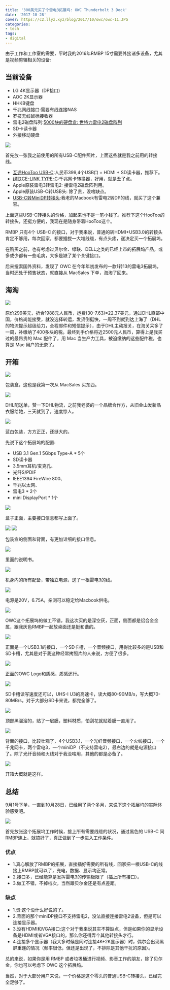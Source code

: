 ```yaml
---
title: '300美元买了个雷电3拓展坞: OWC Thunderbolt 3 Dock'
date: '2017-10-28'
cover: https://c2.llyz.xyz/blog/2017/10/owc/owc-11.JPG
categories:
- tech
tags:
- digital
---
```


由于工作和工作室的需要，平时我的2016年RMBP 15寸需要外接诸多设备，尤其是视频剪辑相关的设备:

## 当前设备

- LG 4K显示器（DP接口)
- AOC 2K显示器
- HHKB键盘
- 千兆网线接口:需要有线连接NAS
- 罗技无线鼠标接收器
- 雷电2磁盘阵列:[5000块的硬盘盒: 世特力雷电2磁盘阵列](https://luolei.org/century-thunderbolt2-5bay-raid-storage/)
- SD卡读卡器
- 外接移动硬盘

![](https://c2.llyz.xyz/blog/2017/10/owc/owc-33.JPG)

首先放一张我之前使用的所有USB-C配件照片，上面这些就是我之前用的转接线。

- [互途HooToo USB-C](https://zuoluo.tv/usb-c-hub):人民币399,4个USB口 + HDMI + SD读卡器，推荐下。
- [绿联CE-LINK TYPE-C](https://zuoluo.tv/usb-c-lan):千兆网卡转换器，好用，就是丑了点。
- Apple原装雷电3转雷电2: 接雷电2磁盘阵列用。
- Apple原装USB-C转USB头: 除了贵，没啥缺点。
- [USB-C转MiniDP转接头](https://zuoluo.tv/usb-c-dp):我老的Macbook有雷电2转DP的线，就买了这个兼容。

上面这些USB-C转接头的价格，加起来也不是一笔小钱了。推荐下这个HooToo的转接头，还挺方便的，我现在是随身带着HooToo这个。

RMBP 只有4个 USB-C 的接口，对于我来说，普通的转HDMI+USB3.0的转接头肯定不够用，每次回家，都要插拔一大堆线缆，有点头疼，遂决定买一个拓展坞。

在购买之前，也有考虑过贝尔金、绿联、DELL之类的已经上市的拓展坞产品，或多或少都有一些毛病，大多是缺了某个关键接口。

后来搜索国外资料，发现了 OWC 在今年年初发布的一款1转13的雷电3拓展坞，当时还处于预售状态，就直接从 MacSales 下单，海淘了回来。

## 海淘

![](https://c2.llyz.xyz/blog/2017/10/owc/order.jpg)

原价299美元，折合1988元人民币，运费(30-7.63)=22.37美元，通过DHL直邮中国，价格尚能接受，就没选择转运，发货倒挺快，一周不到就到达上海了（DHL的物流提示超级给力，全程邮件和短信提示），由于DHL主动报关，在海关呆多了一周，补缴纳了400多块的税。最终到手价格将近2500元人民币，算得上是我买过的最昂贵的 Mac 配件了，用 Mac 当生产力工具，被迫缴纳的这些配件税，也算是 Mac 用户的无奈了。

## 开箱

![](https://c2.llyz.xyz/blog/2017/10/owc/owc-2.JPG)

包装盒，这也是我第一次从 MacSales 买东西。

![](https://c2.llyz.xyz/blog/2017/10/owc/owc-1.JPG)

DHL配送单，赞一下DHL物流，之前我老婆的一个品牌合作方，从旧金山发新品衣服给她，三天就到了，速度惊人。

![](https://c2.llyz.xyz/blog/2017/10/owc/owc-11.JPG)

蓝白包装，方方正正，还挺大的。

先说下这个拓展坞的配置:

- USB 3.1 Gen.1 5Gbps Type-A \* 5个
- SD读卡器
- 3.5mm耳机/麦克孔、
- 光纤S/PDIF
- IEEE1394 FireWire 800、
- 千兆以太网、
- 雷电3 \* 2个
- mini DisplayPort \* 1个

![](https://c2.llyz.xyz/blog/2017/10/owc/owc-7.JPG)

盒子正面，主要接口信息都写上面了。

![](https://c2.llyz.xyz/blog/2017/10/owc/owc-8.JPG) ![](https://c2.llyz.xyz/blog/2017/10/owc/owc-9.JPG)

包装盒的侧面和背面，有更加详细的接口信息。

![](https://c2.llyz.xyz/blog/2017/10/owc/owc-12.JPG)

里面的说明书。

![](https://c2.llyz.xyz/blog/2017/10/owc/owc-14.JPG)

机身内的所有配备，带独立电源，送了一根雷电3的线。

![](https://c2.llyz.xyz/blog/2017/10/owc/owc-17.JPG)

电源是20V，6.75A，亲测可以稳定给Macbook供电。

![](https://c2.llyz.xyz/blog/2017/10/owc/owc-19.JPG)

OWC这个拓展坞的做工不错，我这次买的是深空灰，正面，侧面都是铝合金金属，跟我灰色RMBP一起放桌面还是挺和谐的。

![](https://c2.llyz.xyz/blog/2017/10/owc/owc-26.JPG)

正面是一个USB3.1的接口，一个SD卡槽，一个音频接口，用得比较多的是USB和SD卡槽，尤其是对于我这种经常拷照片的人来说，方便了很多。

![](https://c2.llyz.xyz/blog/2017/10/owc/owc-25.JPG)

正面的OWC Logo和质感，质感还行。

![](https://c2.llyz.xyz/blog/2017/10/owc/speed.jpg)

SD卡槽读写速度还可以，UHS-I U3的高速卡，读大概80-90MB/s，写大概70-80MB/s，对于大部分SD卡来说，都完全够了。

![](https://c2.llyz.xyz/blog/2017/10/owc/owc-20.JPG)

顶部黑溜溜的，贴了一层膜，塑料材质，怕刮花就贴着膜一直用了。

![](https://c2.llyz.xyz/blog/2017/10/owc/owc-21.JPG)

背面的接口，比较壮观了，4个USB3.1，一个光纤音频接口，一个火线接口，一个千兆网卡，两个雷电3，一个miniDP（不支持雷电2），最右边的就是电源接口了。除了光纤音频和火线对于我没啥用，其他的都是必备了。

![](https://c2.llyz.xyz/blog/2017/10/owc/owc-31.JPG)

开箱大概就是这样。

## 总结

9月1号下单，一直到10月28日，已经用了两个多月，来说下这个拓展坞的实际体验感受吧。

![](https://c2.llyz.xyz/blog/2017/10/owc/owc-35.JPG)

首先放张这个拓展坞工作时候，接上所有需要线缆的状况，通过黑色的 USB-C 同 RMBP连上，就搞好了，真正做到了一步进入工作条件。

### 优点

- 1.真心解放了RMBP的拓展，直接插好需要的所有线，回家把一根USB-C的线接上RMBP就可以了，充电，数据、显示均正常。
- 2.接口多，已经能算是发挥雷电3的传输极限了（插上所有接口）。
- 3.做工不错，不掉档次，当然跟贝尔金还是有点差距。

### 缺点

- 1.贵:这个没什么好说的了。
- 2.背面的那个miniDP接口不支持雷电2，没法直接连接雷电2设备，但是可以连接显示器。
- 3.没有HDMI和VGA接口:这个对于我来说其实不算缺点，但是如果你的显示设备是HDMI或者VGA接口的，那么你还得弄个其他转接头才行。
- 4.连接多个显示器（我大多时候是同时连接4K+2K显示器）时，偶尔会出现黑屏重连的情况（频率很低，但还是出现了，不排除是其他干扰的原因）。

总的来说，如果你是用 RMBP 或者垃圾桶进行视频、影音工作的朋友，除了贝尔金，你也可以考虑下 OWC 这个拓展坞。

当然，对于大部分用户来说，一个价格是这个零头的普通USB-C转接头，已经完全足够了。
